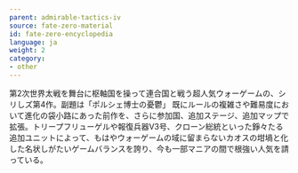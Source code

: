 ```yaml
---
parent: admirable-tactics-iv
source: fate-zero-material
id: fate-zero-encyclopedia
language: ja
weight: 2
category:
- other
---
```


第2次世界太戦を舞台に枢軸国を操って連合国と戦う超人気ウォーゲームの、シリしズ第4作。副題は「ポルシェ博士の憂鬱」
既にルールの複雑さや難易度において進化の袋小路にあった前作を、さらに参加国、追加ステージ、追加マップで拡張。トリープフリューゲルや報復兵器V3号、クローン総統といった錚々たる追加ユニットによって、もはやウォーゲームの域に留まらないカオスの坩堝と化した名状しがたいゲームバランスを誇り、今も一部マニアの間で根強い人気を請っている。
